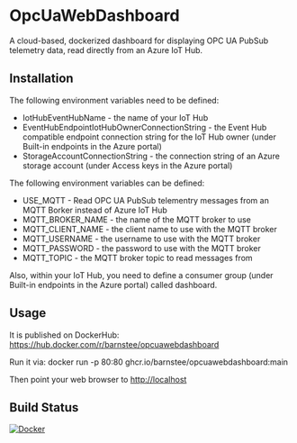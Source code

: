 # OpcUaWebDashboard
A cloud-based, dockerized dashboard for displaying OPC UA PubSub telemetry data, read directly from an Azure IoT Hub.

## Installation

The following environment variables need to be defined:

* IotHubEventHubName - the name of your IoT Hub
* EventHubEndpointIotHubOwnerConnectionString - the Event Hub compatible endpoint connection string for the IoT Hub owner (under Built-in endpoints in the Azure portal)
* StorageAccountConnectionString - the connection string of an Azure storage account (under Access keys in the Azure portal)

The following environment variables can be defined:

* USE_MQTT - Read OPC UA PubSub telementry messages from an MQTT Borker instead of Azure IoT Hub
* MQTT_BROKER_NAME - the name of the MQTT broker to use
* MQTT_CLIENT_NAME - the client name to use with the MQTT broker
* MQTT_USERNAME - the username to use with the MQTT broker
* MQTT_PASSWORD - the password to use with the MQTT broker
* MQTT_TOPIC - the MQTT broker topic to read messages from

Also, within your IoT Hub, you need to define a consumer group (under Built-in endpoints in the Azure portal) called dashboard.

## Usage

It is published on DockerHub: https://hub.docker.com/r/barnstee/opcuawebdashboard

Run it via: docker run -p 80:80 ghcr.io/barnstee/opcuawebdashboard:main

Then point your web browser to <http://localhost>





## Build Status

[![Docker](https://github.com/barnstee/OpcUaWebDashboard/actions/workflows/docker-publish.yml/badge.svg)](https://github.com/barnstee/OpcUaWebDashboard/actions/workflows/docker-publish.yml)


